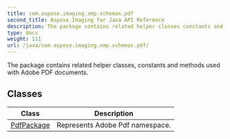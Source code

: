 ```yaml
---
title: com.aspose.imaging.xmp.schemas.pdf
second_title: Aspose.Imaging for Java API Reference
description: The package contains related helper classes constants and methods used with Adobe PDF documents.
type: docs
weight: 111
url: /java/com.aspose.imaging.xmp.schemas.pdf/
---
```


The package contains related helper classes, constants and methods used with Adobe PDF documents.


## Classes

| Class | Description |
| --- | --- |
| [PdfPackage](../com.aspose.imaging.xmp.schemas.pdf/pdfpackage) | Represents Adobe Pdf namespace. |
